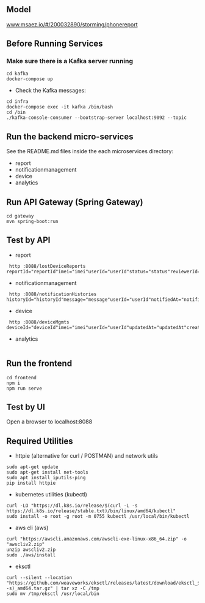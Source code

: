 # 

## Model
www.msaez.io/#/200032890/storming/phonereport

## Before Running Services
### Make sure there is a Kafka server running
```
cd kafka
docker-compose up
```
- Check the Kafka messages:
```
cd infra
docker-compose exec -it kafka /bin/bash
cd /bin
./kafka-console-consumer --bootstrap-server localhost:9092 --topic
```

## Run the backend micro-services
See the README.md files inside the each microservices directory:

- report
- notificationmanagement
- device
- analytics


## Run API Gateway (Spring Gateway)
```
cd gateway
mvn spring-boot:run
```

## Test by API
- report
```
 http :8088/lostDeviceReports reportId="reportId"imei="imei"userId="userId"status="status"reviewerId="reviewerId"
```
- notificationmanagement
```
 http :8088/notificationHistories historyId="historyId"message="message"userId="userId"notifiedAt="notifiedAt"
```
- device
```
 http :8088/deviceMgmts deviceId="deviceId"imei="imei"userId="userId"updatedAt="updatedAt"createdAt="createdAt"
```
- analytics
```
```


## Run the frontend
```
cd frontend
npm i
npm run serve
```

## Test by UI
Open a browser to localhost:8088

## Required Utilities

- httpie (alternative for curl / POSTMAN) and network utils
```
sudo apt-get update
sudo apt-get install net-tools
sudo apt install iputils-ping
pip install httpie
```

- kubernetes utilities (kubectl)
```
curl -LO "https://dl.k8s.io/release/$(curl -L -s https://dl.k8s.io/release/stable.txt)/bin/linux/amd64/kubectl"
sudo install -o root -g root -m 0755 kubectl /usr/local/bin/kubectl
```

- aws cli (aws)
```
curl "https://awscli.amazonaws.com/awscli-exe-linux-x86_64.zip" -o "awscliv2.zip"
unzip awscliv2.zip
sudo ./aws/install
```

- eksctl 
```
curl --silent --location "https://github.com/weaveworks/eksctl/releases/latest/download/eksctl_$(uname -s)_amd64.tar.gz" | tar xz -C /tmp
sudo mv /tmp/eksctl /usr/local/bin
```
